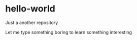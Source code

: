 # hello-world
Just a another repository

Let me type something boring to learn something interesting
